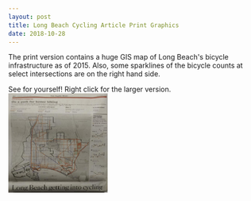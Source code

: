 ```yaml
---
layout: post
title: Long Beach Cycling Article Print Graphics
date: 2018-10-28
---
```


The print version contains a huge GIS map of Long Beach's bicycle infrastructure as of 2015. Also, some sparklines of the bicycle counts at select intersections are on the right hand side. 

See for yourself! Right click for the larger version.
<img src="https://raw.githubusercontent.com/leecourt98/leecourt98.github.io/master/_posts/longbeach_print_visuals_r.jpg" alt="" style="width:200px;height:200px">

